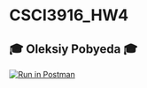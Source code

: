 # CSCI3916_HW4

## 🎓 Oleksiy Pobyeda 🎓


[![Run in Postman](https://run.pstmn.io/button.svg)](https://app.getpostman.com/run-collection/0b32fa89106f35e9dea5)

